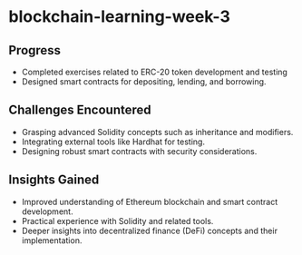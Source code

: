 # blockchain-learning-week-3
## Progress

- Completed exercises related to ERC-20 token development and testing
- Designed smart contracts for depositing, lending, and borrowing.

## Challenges Encountered

- Grasping advanced Solidity concepts such as inheritance and modifiers.
- Integrating external tools like Hardhat for testing.
- Designing robust smart contracts with security considerations.

## Insights Gained

- Improved understanding of Ethereum blockchain and smart contract development.
- Practical experience with Solidity and related tools.
- Deeper insights into decentralized finance (DeFi) concepts and their implementation.
